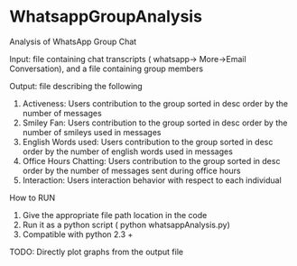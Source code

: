 WhatsappGroupAnalysis
=====================

Analysis of WhatsApp Group Chat


Input: file containing chat transcripts ( whatsapp-> More->Email Conversation), and a file containing group members 

Output: file describing the following

1. Activeness: Users contribution to the group sorted in desc order by the number of messages
2. Smiley Fan: Users contribution to the group sorted in desc order by the number of smileys used in messages
3. English Words used: Users contribution to the group sorted in desc order by the number of english words used in messages
4. Office Hours Chatting: Users contribution to the group sorted in desc order by the number of messages sent during office hours
5. Interaction: Users interaction behavior with respect to each individual



How to RUN

1. Give the appropriate file path location in the code
2. Run it as a python script ( python whatsappAnalysis.py)
3. Compatible with python 2.3 +


TODO:
Directly plot graphs from the output file
